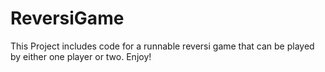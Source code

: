 # ReversiGame
This Project includes code for a runnable reversi game that can be played by either one player or two. Enjoy!
